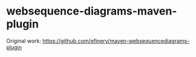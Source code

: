 # websequence-diagrams-maven-plugin
Original work: https://github.com/efinery/maven-websequencediagrams-plugin

